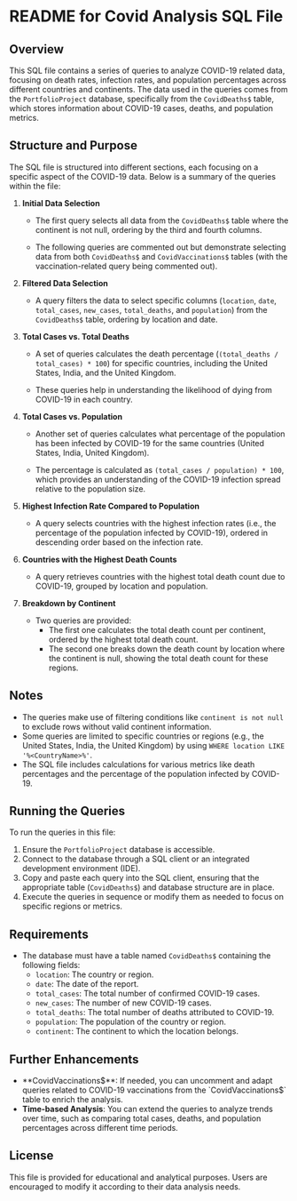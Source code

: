 # README for Covid Analysis SQL File

## Overview

This SQL file contains a series of queries to analyze COVID-19 related data, focusing on death rates, infection rates, and population percentages across different countries and continents. The data used in the queries comes from the `PortfolioProject` database, specifically from the `CovidDeaths$` table, which stores information about COVID-19 cases, deaths, and population metrics.

## Structure and Purpose

The SQL file is structured into different sections, each focusing on a specific aspect of the COVID-19 data. Below is a summary of the queries within the file:

1. **Initial Data Selection**
    - The first query selects all data from the `CovidDeaths$` table where the continent is not null, ordering by the third and fourth columns.
    
    - The following queries are commented out but demonstrate selecting data from both `CovidDeaths$` and `CovidVaccinations$` tables (with the vaccination-related query being commented out).

2. **Filtered Data Selection**
    - A query filters the data to select specific columns (`location`, `date`, `total_cases`, `new_cases`, `total_deaths`, and `population`) from the `CovidDeaths$` table, ordering by location and date.

3. **Total Cases vs. Total Deaths**
    - A set of queries calculates the death percentage (`(total_deaths / total_cases) * 100`) for specific countries, including the United States, India, and the United Kingdom.
    
    - These queries help in understanding the likelihood of dying from COVID-19 in each country.

4. **Total Cases vs. Population**
    - Another set of queries calculates what percentage of the population has been infected by COVID-19 for the same countries (United States, India, United Kingdom).
    
    - The percentage is calculated as `(total_cases / population) * 100`, which provides an understanding of the COVID-19 infection spread relative to the population size.

5. **Highest Infection Rate Compared to Population**
    - A query selects countries with the highest infection rates (i.e., the percentage of the population infected by COVID-19), ordered in descending order based on the infection rate.

6. **Countries with the Highest Death Counts**
    - A query retrieves countries with the highest total death count due to COVID-19, grouped by location and population.

7. **Breakdown by Continent**
    - Two queries are provided:
        - The first one calculates the total death count per continent, ordered by the highest total death count.
        - The second one breaks down the death count by location where the continent is null, showing the total death count for these regions.

## Notes

- The queries make use of filtering conditions like `continent is not null` to exclude rows without valid continent information.
- Some queries are limited to specific countries or regions (e.g., the United States, India, the United Kingdom) by using `WHERE location LIKE '%<CountryName>%'`.
- The SQL file includes calculations for various metrics like death percentages and the percentage of the population infected by COVID-19.

## Running the Queries

To run the queries in this file:

1. Ensure the `PortfolioProject` database is accessible.
2. Connect to the database through a SQL client or an integrated development environment (IDE).
3. Copy and paste each query into the SQL client, ensuring that the appropriate table (`CovidDeaths$`) and database structure are in place.
4. Execute the queries in sequence or modify them as needed to focus on specific regions or metrics.

## Requirements

- The database must have a table named `CovidDeaths$` containing the following fields:
    - `location`: The country or region.
    - `date`: The date of the report.
    - `total_cases`: The total number of confirmed COVID-19 cases.
    - `new_cases`: The number of new COVID-19 cases.
    - `total_deaths`: The total number of deaths attributed to COVID-19.
    - `population`: The population of the country or region.
    - `continent`: The continent to which the location belongs.

## Further Enhancements

- **CovidVaccinations$**: If needed, you can uncomment and adapt queries related to COVID-19 vaccinations from the `CovidVaccinations$` table to enrich the analysis.
- **Time-based Analysis**: You can extend the queries to analyze trends over time, such as comparing total cases, deaths, and population percentages across different time periods.

## License

This file is provided for educational and analytical purposes. Users are encouraged to modify it according to their data analysis needs.
